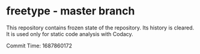 # freetype - master branch

This repository contains frozen state of the repository.
Its history is cleared. It is used only for static code
analysis with Codacy.

Commit Time: 1687860172